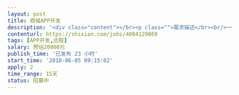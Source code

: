 ```yaml
---                
layout: post       
title: 商城APP开发           
description: '<div class="content"></br><p class="">需求描述</br><br/>一 。APP为原生，具备商城功能，可参考京东亚马逊，能调用第三方支付接口，有特殊促销模块，推广模块，用户验证等。 兼容大部分安卓型号手机及平板。软件以安卓8为基础开发，向下兼容6，7.</br><br/>二. 可独立开发，有多年开发经验，不需坐班。</br></p></br></div>'     
contenturl: https://shixian.com/jobs/4084129869      
tags: [APP开发,远程]            
salary: 预估20000元          
publish_time: '已发布 23 小时'         
start_time: '2018-06-05 09:15:02'           
apply: 2                   
time_range: 15天              
status: 招募中                  
---                 
```

